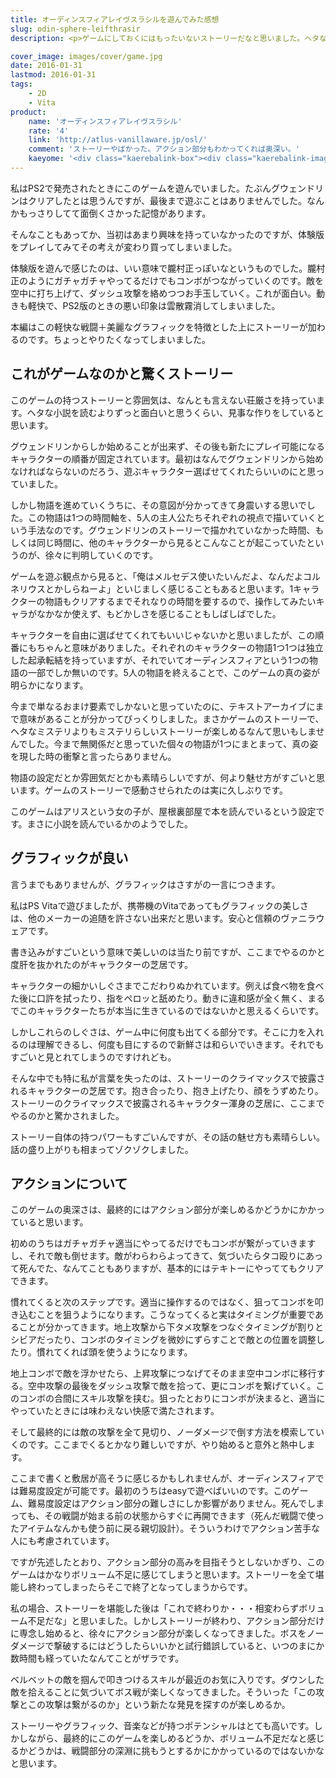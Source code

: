 ```yaml
---
title: オーディンスフィアレイヴスラシルを遊んでみた感想
slug: odin-sphere-leifthrasir
description: <p>ゲームにしておくにはもったいないストーリーだなと思いました。ヘタな小説を読むより面白いストーリー。言うまでもなくこだわりぬかれた美麗なグラフィック。それに軽快な戦闘アクションが加わるのだから面白くないわけがありません。</p>

cover_image: images/cover/game.jpg
date: 2016-01-31
lastmod: 2016-01-31
tags: 
    - 2D
    - Vita
product:
    name: 'オーディンスフィアレイヴスラシル'
    rate: '4'
    link: 'http://atlus-vanillaware.jp/osl/'
    comment: 'ストーリーやばかった。アクション部分もわかってくれば奥深い。'
    kaeyome: '<div class="kaerebalink-box"><div class="kaerebalink-image"><a href="http://www.amazon.co.jp/exec/obidos/ASIN/B011TM800O/illusionspace-22/ref=nosim/" target="_blank" rel="nofollow" ><img src="http://ecx.images-amazon.com/images/I/61dchKsZOqL._SL160_.jpg" style="border: none;" /></a></div><div class="kaerebalink-info"><div class="kaerebalink-name"><a href="http://www.amazon.co.jp/exec/obidos/ASIN/B011TM800O/illusionspace-22/ref=nosim/" target="_blank" rel="nofollow" >オーディンスフィア レイヴスラシル</a><div class="kaerebalink-powered-date">posted with <a href="http://kaereba.com" rel="nofollow" target="_blank">カエレバ</a></div></div><div class="kaerebalink-detail"> アトラス 2016-01-14    </div><div class="kaerebalink-link1"><div class="shoplinkamazon"><a href="http://www.amazon.co.jp/gp/search?keywords=%83I%81%5B%83f%83B%83%93%83X%83t%83B%83A%83%8C%83C%83%94%83X%83%89%83V%83%8B&__mk_ja_JP=%83J%83%5E%83J%83i&tag=illusionspace-22" target="_blank" rel="nofollow" >Amazon</a></div><div class="shoplinkrakuten"><a href="http://hb.afl.rakuten.co.jp/hgc/0e95387f.f2aef20d.0e953880.25e412bd/?pc=http%3A%2F%2Fsearch.rakuten.co.jp%2Fsearch%2Fmall%2F%25E3%2582%25AA%25E3%2583%25BC%25E3%2583%2587%25E3%2582%25A3%25E3%2583%25B3%25E3%2582%25B9%25E3%2583%2595%25E3%2582%25A3%25E3%2582%25A2%25E3%2583%25AC%25E3%2582%25A4%25E3%2583%25B4%25E3%2582%25B9%25E3%2583%25A9%25E3%2582%25B7%25E3%2583%25AB%2F-%2Ff.1-p.1-s.1-sf.0-st.A-v.2%3Fx%3D0%26scid%3Daf_ich_link_urltxt%26m%3Dhttp%3A%2F%2Fm.rakuten.co.jp%2F" target="_blank" rel="nofollow" >楽天市場</a></div><div class="shoplinkyahoo"><a href="http://ck.jp.ap.valuecommerce.com/servlet/referral?sid=3085416&pid=882193779&vc_url=http%3A%2F%2Fsearch.shopping.yahoo.co.jp%2Fsearch%3Fp%3D%25E3%2582%25AA%25E3%2583%25BC%25E3%2583%2587%25E3%2582%25A3%25E3%2583%25B3%25E3%2582%25B9%25E3%2583%2595%25E3%2582%25A3%25E3%2582%25A2%25E3%2583%25AC%25E3%2582%25A4%25E3%2583%25B4%25E3%2582%25B9%25E3%2583%25A9%25E3%2582%25B7%25E3%2583%25AB" target="_blank" rel="nofollow" >Yahooショッピング<img src="http://ad.jp.ap.valuecommerce.com/servlet/gifbanner?sid=3085416&pid=882193779" height="1" width="1" border="0"></a></div></div></div><div class="booklink-footer" style="clear: left"></div></div>'
---
```


<p>私はPS2で発売されたときにこのゲームを遊んでいました。たぶんグウェンドリンはクリアしたとは思うんですが、最後まで遊ぶことはありませんでした。なんかもっさりしてて面倒くさかった記憶があります。</p>
<p>そんなこともあってか、当初はあまり興味を持っていなかったのですが、体験版をプレイしてみてその考えが変わり買ってしまいました。</p>
<p>体験版を遊んで感じたのは、いい意味で朧村正っぽいなというものでした。朧村正のようにガチャガチャやってるだけでもコンボがつながっていくのです。敵を空中に打ち上げて、ダッシュ攻撃を絡めつつお手玉していく。これが面白い。動きも軽快で、PS2版のときの悪い印象は雲散霧消してしまいました。</p>
<p>本編はこの軽快な戦闘＋美麗なグラフィックを特徴とした上にストーリーが加わるのです。ちょっとやりたくなってしまいました。</p>
<h2>これがゲームなのかと驚くストーリー</h2>
<p>このゲームの持つストーリーと雰囲気は、なんとも言えない荘厳さを持っています。ヘタな小説を読むよりずっと面白いと思うくらい、見事な作りをしていると思います。</p>
<p>グウェンドリンからしか始めることが出来ず、その後も新たにプレイ可能になるキャラクターの順番が固定されています。最初はなんでグウェンドリンから始めなければならないのだろう、遊ぶキャラクター選ばせてくれたらいいのにと思っていました。</p>
<p>しかし物語を進めていくうちに、その意図が分かってきて身震いする思いでした。この物語は1つの時間軸を、5人の主人公たちそれぞれの視点で描いていくという手法なのです。グウェンドリンのストーリーで描かれていなかった時間、もしくは同じ時間に、他のキャラクターから見るとこんなことが起こっていたというのが、徐々に判明していくのです。</p>
<p>ゲームを遊ぶ観点から見ると、「俺はメルセデス使いたいんだよ、なんだよコルネリウスとかしらねーよ」といじましく感じることもあると思います。1キャラクターの物語もクリアするまでそれなりの時間を要するので、操作してみたいキャラがなかなか使えず、もどかしさを感じることもしばしばでした。</p>
<p>キャラクターを自由に選ばせてくれてもいいじゃないかと思いましたが、この順番にもちゃんと意味がありました。それぞれのキャラクターの物語1つ1つは独立した起承転結を持っていますが、それでいてオーディンスフィアという1つの物語の一部でしか無いのです。5人の物語を終えることで、このゲームの真の姿が明らかになります。</p>
<p>今まで単なるおまけ要素でしかないと思っていたのに、テキストアーカイブにまで意味があることが分かってびっくりしました。まさかゲームのストーリーで、ヘタなミステリよりもミステリらしいストーリーが楽しめるなんて思いもしませんでした。今まで無関係だと思っていた個々の物語が1つにまとまって、真の姿を現した時の衝撃と言ったらありません。</p>
<p>物語の設定だとか雰囲気だとかも素晴らしいですが、何より魅せ方がすごいと思います。ゲームのストーリーで感動させられたのは実に久しぶりです。</p>
<p>このゲームはアリスという女の子が、屋根裏部屋で本を読んでいるという設定です。まさに小説を読んでいるかのようでした。</p>
<h2>グラフィックが良い</h2>
<p>言うまでもありませんが、グラフィックはさすがの一言につきます。</p>
<p>私はPS Vitaで遊びましたが、携帯機のVitaであってもグラフィックの美しさは、他のメーカーの追随を許さない出来だと思います。安心と信頼のヴァニラウェアです。</p>
<p>書き込みがすごいという意味で美しいのは当たり前ですが、ここまでやるのかと度肝を抜かれたのがキャラクターの芝居です。</p>
<p>キャラクターの細かいしぐさまでこだわりぬかれています。例えば食べ物を食べた後に口許を拭ったり、指をペロッと舐めたり。動きに違和感が全く無く、まるでこのキャラクターたちが本当に生きているのではないかと思えるくらいです。</p>
<p>しかしこれらのしぐさは、ゲーム中に何度も出てくる部分です。そこに力を入れるのは理解できるし、何度も目にするので新鮮さは和らいでいきます。それでもすごいと見とれてしまうのですけれども。</p>
<p>そんな中でも特に私が言葉を失ったのは、ストーリーのクライマックスで披露されるキャラクターの芝居です。抱き合ったり、抱き上げたり、顔をうずめたり。ストーリーのクライマックスで披露されるキャラクター渾身の芝居に、ここまでやるのかと驚かされました。</p>
<p>ストーリー自体の持つパワーもすごいんですが、その話の魅せ方も素晴らしい。話の盛り上がりも相まってゾクゾクしました。</p>
<h2>アクションについて</h2>
<p>このゲームの奥深さは、最終的にはアクション部分が楽しめるかどうかにかかっていると思います。</p>
<p>初めのうちはガチャガチャ適当にやってるだけでもコンボが繋がっていきますし、それで敵も倒せます。敵がわらわらよってきて、気づいたらタコ殴りにあって死んでた、なんてこともありますが、基本的にはテキトーにやっててもクリアできます。</p>
<p>慣れてくると次のステップです。適当に操作するのではなく、狙ってコンボを叩き込むことを狙うようになります。こうなってくると実はタイミングが重要であることが分かってきます。地上攻撃から下タメ攻撃をつなぐタイミングが割りとシビアだったり、コンボのタイミングを微妙にずらすことで敵との位置を調整したり。慣れてくれば頭を使うようになります。</p>
<p>地上コンボで敵を浮かせたら、上昇攻撃につなげてそのまま空中コンボに移行する。空中攻撃の最後をダッシュ攻撃で敵を拾って、更にコンボを繋げていく。このコンボの合間にスキル攻撃を挟む。狙ったとおりにコンボが決まると、適当にやっていたときには味わえない快感で満たされます。</p>
<p>そして最終的には敵の攻撃を全て見切り、ノーダメージで倒す方法を模索していくのです。ここまでくるとかなり難しいですが、やり始めると意外と熱中します。</p>
<p>ここまで書くと敷居が高そうに感じるかもしれませんが、オーディンスフィアでは難易度設定が可能です。最初のうちはeasyで遊べばいいのです。このゲーム、難易度設定はアクション部分の難しさにしか影響がありません。死んでしまっても、その戦闘が始まる前の状態からすぐに再開できます（死んだ戦闘で使ったアイテムなんかも使う前に戻る親切設計）。そういうわけでアクション苦手な人にも考慮されています。</p>
<p>ですが先述したとおり、アクション部分の高みを目指そうとしないかぎり、このゲームはかなりボリューム不足に感じてしまうと思います。ストーリーを全て堪能し終わってしまったらそこで終了となってしまうからです。</p>
<p>私の場合、ストーリーを堪能した後は「これで終わりか・・・相変わらずボリューム不足だな」と思いました。しかしストーリーが終わり、アクション部分だけに専念し始めると、徐々にアクション部分が楽しくなってきました。ボスをノーダメージで撃破するにはどうしたらいいかと試行錯誤していると、いつのまにか数時間も経っていたなんてことがザラです。</p>
<p>ベルベットの敵を掴んで叩きつけるスキルが最近のお気に入りです。ダウンした敵を拾えることに気づいてボス戦が楽しくなってきました。そういった「この攻撃とこの攻撃は繋がるのか」という新たな発見を探すのが楽しめるか。</p>
<p>ストーリーやグラフィック、音楽などが持つポテンシャルはとても高いです。しかしながら、最終的にこのゲームを楽しめるどうか、ボリューム不足だなと感じるかどうかは、戦闘部分の深淵に挑もうとするかにかかっているのではないかなと思います。</p>

  